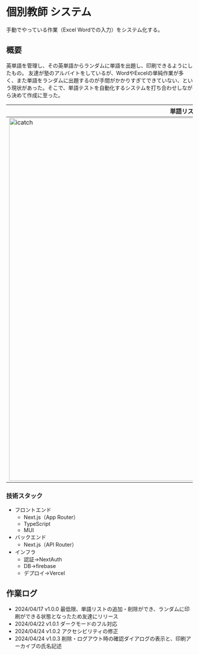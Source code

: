 # 個別教師 システム

手動でやっている作業（Excel Wordでの入力）をシステム化する。

## 概要

英単語を管理し、その英単語からランダムに単語を出題し、印刷できるようにしたもの。
友達が塾のアルバイトをしているが、WordやExcelの単純作業が多く、また単語をランダムに出題するのが手間がかかりすぎてできていない、という現状があった。そこで、単語テストを自動化するシステムを打ち合わせしながら決めて作成に至った。

|単語リスト画面|印刷画面|
|-|-|
|<img width="980" alt="icatch" src="https://github.com/KadoProG/teacher-core-system/assets/65702927/eca33bd7-4946-48ba-88cd-6ae8a9ef3b3c">|<img width="960" alt="スクリーンショット 2024-04-24 10 28 23" src="https://github.com/KadoProG/teacher-core-system/assets/65702927/7d022c69-14ce-4cb2-8703-88ade56d030a">|


### 技術スタック

- フロントエンド
  - Next.js（App Router）
  - TypeScript
  - MUI
- バックエンド
  - Next.js（API Router）
- インフラ
  - 認証→NextAuth
  - DB→firebase
  - デプロイ→Vercel


## 作業ログ

- 2024/04/17 v1.0.0 最低限、単語リストの追加・削除ができ、ランダムに印刷ができる状態となったため友達にリリース
- 2024/04/22 v1.0.1 ダークモードのフル対応
- 2024/04/24 v1.0.2 アクセシビリティの修正
- 2024/04/24 v1.0.3 削除・ログアウト時の確認ダイアログの表示と、印刷アーカイブの氏名記述

